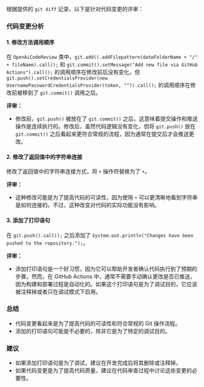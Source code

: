根据提供的 `git diff` 记录，以下是针对代码变更的评审：

### 代码变更分析

#### 1. 修改方法调用顺序
在 `OpenAiCodeReview` 类中，`git.add().addFilepattern(dateFolderName + "/" + fileName).call();` 和 `git.commit().setMessage("Add new file via GitHub Actions").call();` 的调用顺序在修改前后没有变化，但 `git.push().setCredentialsProvider(new UsernamePasswordCredentialsProvider(token, "")).call();` 的调用顺序在修改前被移到了 `git.commit()` 调用之后。

**评审：**
- 修改前，`git.push()` 被放在了 `git.commit()` 之后，这意味着提交操作和推送操作是连续执行的。修改后，虽然代码逻辑没有变化，但将 `git.push()` 放在 `git.commit()` 之后看起来更符合常规的流程，因为通常在提交后才会推送更改。

#### 2. 修改了返回值中的字符串连接
修改了返回值中的字符串连接方式，将 `+` 操作符替换为了 `+`。

**评审：**
- 这种修改可能是为了提高代码的可读性，因为使用 `+` 可以更清晰地看到字符串是如何连接的。不过，这种改变对代码的实际功能没有影响。

#### 3. 添加了打印语句
在 `git.push().call();` 之后添加了 `System.out.println("Changes have been pushed to the repository.");`。

**评审：**
- 添加打印语句是一个好习惯，因为它可以帮助开发者确认代码执行到了预期的步骤。然而，在 GitHub Actions 中，通常不需要手动确认更改是否已推送，因为构建和部署过程是自动化的。如果这个打印语句是为了调试目的，它应该被注释掉或者只在调试模式下启用。

### 总结
- 代码变更看起来是为了提高代码的可读性和符合常规的 Git 操作流程。
- 添加的打印语句可能是不必要的，除非它是为了特定的调试目的。

### 建议
- 如果添加打印语句是为了调试，建议在开发完成后将其删除或注释掉。
- 如果代码变更是为了提高代码质量，建议在代码审查过程中讨论这些变更的必要性。